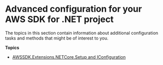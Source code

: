 # Advanced configuration for your AWS SDK for \.NET project<a name="net-dg-advanced-config"></a>

The topics in this section contain information about additional configuration tasks and methods that might be of interest to you\.

**Topics**
+ [AWSSDK\.Extensions\.NETCore\.Setup and IConfiguration](net-dg-config-netcore.md)